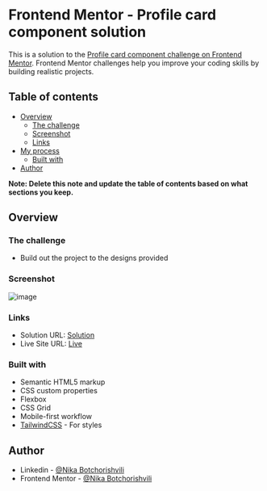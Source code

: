 # Frontend Mentor - Profile card component solution

This is a solution to the [Profile card component challenge on Frontend Mentor](https://www.frontendmentor.io/challenges/profile-card-component-cfArpWshJ). Frontend Mentor challenges help you improve your coding skills by building realistic projects. 

## Table of contents

- [Overview](#overview)
  - [The challenge](#the-challenge)
  - [Screenshot](#screenshot)
  - [Links](#links)
- [My process](#my-process)
  - [Built with](#built-with)
- [Author](#author)

**Note: Delete this note and update the table of contents based on what sections you keep.**

## Overview

### The challenge

- Build out the project to the designs provided

### Screenshot

![image](https://github.com/NikaBotchorishvili/profile-card-component/assets/58900787/83d2c08b-3784-49b9-94e7-b9eec684b315)


### Links

- Solution URL: [Solution](https://www.frontendmentor.io/solutions/profile-card-component-built-with-tailwindcss-60CS4ucVgZ)
- Live Site URL: [Live](https://profile-card-component-brown-one.vercel.app/)

### Built with

- Semantic HTML5 markup
- CSS custom properties
- Flexbox
- CSS Grid
- Mobile-first workflow
- [TailwindCSS](https://tailwindcss.com/) - For styles

## Author

- Linkedin - [@Nika Botchorishvili](https://www.linkedin.com/in/nika-botchorishvili-a27b09234/)
- Frontend Mentor - [@Nika Botchorishvili](https://www.frontendmentor.io/profile/NikaBotchorishvili)
